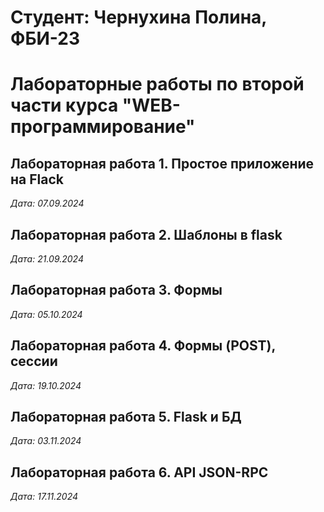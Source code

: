 # Студент: Чернухина Полина, ФБИ-23

# Лабораторные работы по второй части курса "WEB-программирование"

## Лабораторная работа 1. Простое приложение на Flack

*Дата: 07.09.2024*

## Лабораторная работа 2. Шаблоны в flask

*Дата: 21.09.2024* 

## Лабораторная работа 3. Формы
*Дата: 05.10.2024*

## Лабораторная работа 4. Формы (POST), сессии
*Дата: 19.10.2024*

## Лабораторная работа 5. Flask и БД
*Дата: 03.11.2024*

## Лабораторная работа 6. API JSON-RPC
*Дата: 17.11.2024*
